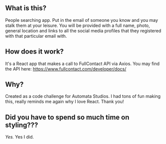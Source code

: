 ## What is this?
People searching app. Put in the email of someone you know and you may stalk them at your leisure. You will be provided with a full name, photo, general location and links to all the social media profiles that they registered with that particular email with.

## How does it work?

It's a React app that makes a call to FullContact API via Axios. You may find the API here: https://www.fullcontact.com/developer/docs/

## Why?

Created as a code challenge for Automata Studios. I had tons of fun making this, really reminds me again why I love React. Thank you!

## Did you have to spend so much time on styling???

_Yes._ Yes I did.

